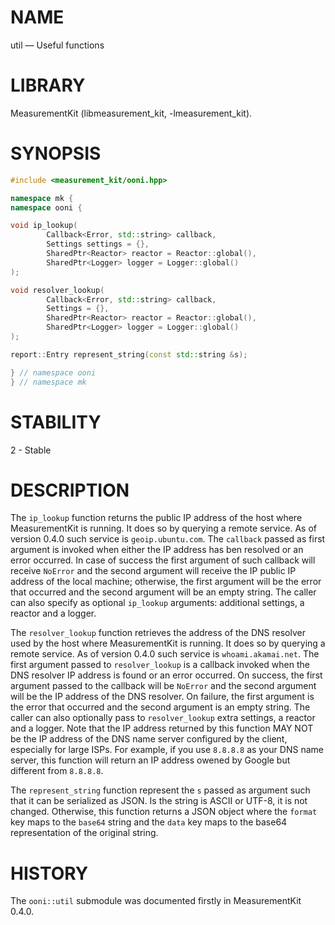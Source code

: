 # NAME
util &mdash; Useful functions

# LIBRARY
MeasurementKit (libmeasurement_kit, -lmeasurement_kit).

# SYNOPSIS
```C++
#include <measurement_kit/ooni.hpp>

namespace mk {
namespace ooni {

void ip_lookup(
        Callback<Error, std::string> callback,
        Settings settings = {},
        SharedPtr<Reactor> reactor = Reactor::global(),
        SharedPtr<Logger> logger = Logger::global()
);

void resolver_lookup(
        Callback<Error, std::string> callback,
        Settings = {},
        SharedPtr<Reactor> reactor = Reactor::global(),
        SharedPtr<Logger> logger = Logger::global()
);

report::Entry represent_string(const std::string &s);

} // namespace ooni
} // namespace mk
```

# STABILITY

2 - Stable

# DESCRIPTION

The `ip_lookup` function returns the public IP address of the host where
MeasurementKit is running. It does so by querying a remote service. As of
version 0.4.0 such service is `geoip.ubuntu.com`. The `callback` passed
as first argument is invoked when either the IP address has ben resolved
or an error occurred. In case of success the first argument of such callback
will receive `NoError` and the second argument will receive the IP public
IP address of the local machine; otherwise, the first argument will be the
error that occurred and the second argument will be an empty string. The
caller can also specify as optional `ip_lookup` arguments: additional
settings, a reactor and a logger.

The `resolver_lookup` function retrieves the address of the DNS resolver
used by the host where MeasurementKit is running. It does so by querying a
remote service. As of version 0.4.0 such service is `whoami.akamai.net`. The
first argument passed to `resolver_lookup` is a callback invoked when the
DNS resolver IP address is found or an error occurred. On success, the first
argument passed to the callback will be `NoError` and the second argument
will be the IP address of the DNS resolver. On failure, the first argument
is the error that occurred and the second argument is an empty string. The
caller can also optionally pass to `resolver_lookup` extra settings, a
reactor and a logger. Note that the IP address returned by this function
MAY NOT be the IP address of the DNS name server configured by the client,
especially for large ISPs. For example, if you use `8.8.8.8` as your DNS
name server, this function will return an IP address owened by Google
but different from `8.8.8.8`.

The `represent_string` function represent the `s` passed as argument
such that it can be serialized as JSON. Is the string is ASCII or UTF-8, it
is not changed. Otherwise, this function returns a JSON object where the
`format` key maps to the `base64` string and the `data` key maps to the base64
representation of the original string.

# HISTORY

The `ooni::util` submodule was documented firstly in MeasurementKit 0.4.0.
